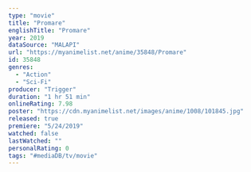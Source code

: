 ```yaml
---
type: "movie"
title: "Promare"
englishTitle: "Promare"
year: 2019
dataSource: "MALAPI"
url: "https://myanimelist.net/anime/35848/Promare"
id: 35848
genres: 
  - "Action"
  - "Sci-Fi"
producer: "Trigger"
duration: "1 hr 51 min"
onlineRating: 7.98
poster: "https://cdn.myanimelist.net/images/anime/1008/101845.jpg"
released: true
premiere: "5/24/2019"
watched: false
lastWatched: ""
personalRating: 0
tags: "#mediaDB/tv/movie"
---
```

